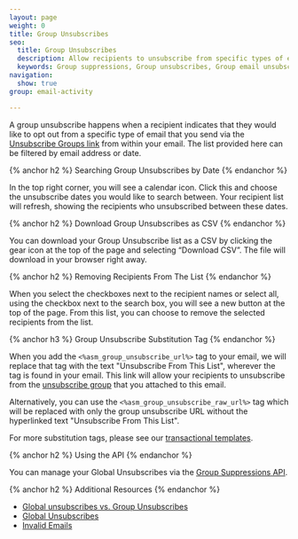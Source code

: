 ```yaml
---
layout: page
weight: 0
title: Group Unsubscribes
seo:
  title: Group Unsubscribes
  description: Allow recipients to unsubscribe from specific types of email you send, rather than everything you send, and stay out of the spam folder.
  keywords: Group suppressions, Group unsubscribes, Group email unsubscribe, Group email suppression
navigation:
  show: true
group: email-activity

---
```


A group unsubscribe happens when a recipient indicates that they would like to opt out from a specific type of email that you send via the [Unsubscribe Groups link]({{root_url}}/User_Guide/Suppressions/group_unsubscribes.html#-Group-Unsubscribe-Substitution-Tag) from within your email. The list provided here can be filtered by email address or date.

{% anchor h2 %}
Searching Group Unsubscribes by Date
{% endanchor %}

In the top right corner, you will see a calendar icon. Click this and choose the unsubscribe dates you would like to search between. Your recipient list will refresh, showing the recipients who unsubscribed between these dates.

{% anchor h2 %}
Download Group Unsubscribes as CSV
{% endanchor %}

You can download your Group Unsubscribe list as a CSV by clicking the gear icon at the top of the page and selecting “Download CSV”. The file will download in your browser right away.

{% anchor h2 %}
Removing Recipients From The List
{% endanchor %}

When you select the checkboxes next to the recipient names or select all, using the checkbox next to the search box, you will see a new button at the top of the page. From this list, you can choose to remove the selected recipients from the list.

{% anchor h3 %}
Group Unsubscribe Substitution Tag
{% endanchor %}

When you add the `<%asm_group_unsubscribe_url%>` tag to your email, we will replace that tag with the text "Unsubscribe From This List", wherever the tag is found in your email. This link will allow your recipients to unsubscribe from the [unsubscribe group]({{root_url}}/User_Guide/Suppressions/group_unsubscribes.html) that you attached to this email.

Alternatively, you can use the `<%asm_group_unsubscribe_raw_url%>` tag which will be replaced with only the group unsubscribe URL without the hyperlinked text "Unsubscribe From This List".

For more substitution tags, please see our [transactional templates]({{root_url}}/User_Guide/Transactional_Templates/create_and_edit_transactional_templates.html#-Adding-unsubscribe-links-to-a-template).

{% anchor h2 %}
Using the API
{% endanchor %}

You can manage your Global Unsubscribes via the [Group Suppressions API]({{root_url}}/API_Reference/Web_API_v3/Suppression_Management/groups.html).

{% anchor h2 %}
Additional Resources
{% endanchor %}

- [Global unsubscribes vs. Group Unsubscribes]({{root_url}}/User_Guide/Email_Deliverability/Subscription_Tracking/suppressions_vs_unsubscribes.html)
- [Global Unsubscribes]({{root_url}}/User_Guide/Suppressions/global_unsubscribes.html)
- [Invalid Emails]({{root_url}}/User_Guide/Suppressions/invalid_emails.html)
